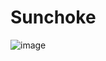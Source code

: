 # Sunchoke

![image](https://user-images.githubusercontent.com/61753398/96332090-30e94280-1030-11eb-8a89-daeae05282ec.png)
